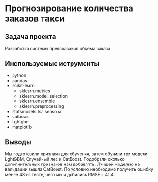 # **Прогнозирование количества заказов такси**
## Задача проекта
Разработка системы предсказания объема заказа.

## Инспользуемые иструменты 
- python
- pandas
- scikit-learn
  - sklearn.metrics
  - sklearn.model_selection
  - sklearn.ensemble
  - sklearn.preprocessing
- statsmodels.tsa.seasonal
- catboost
- lightgbm
- matplotlib

## Выводы
Мы подготовили признаки для обучения, затем обучили три модели: LghtGBM, Случайный лес и CatBoost. Подобрали сколько дополнительных признаков нам добавлять. Лучшей моделью на валидации вышла CatBoost. По условию необходимо получить ошибку менее 48 на тесте, чего мы и добились RMSE = 41.4.
